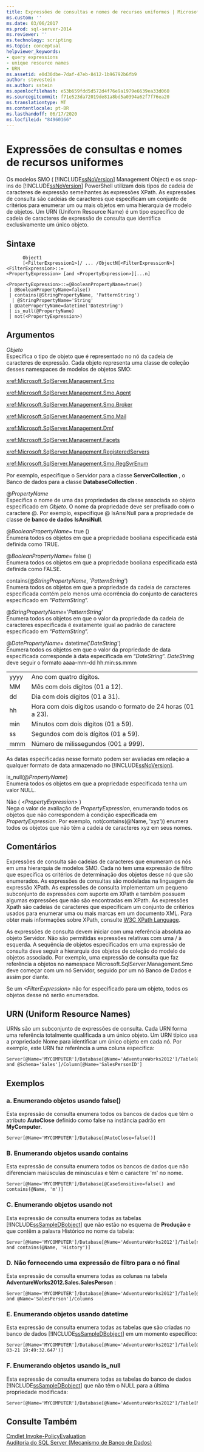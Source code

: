 ```yaml
---
title: Expressões de consultas e nomes de recursos uniformes | Microsoft Docs
ms.custom: ''
ms.date: 03/06/2017
ms.prod: sql-server-2014
ms.reviewer: ''
ms.technology: scripting
ms.topic: conceptual
helpviewer_keywords:
- query expressions
- unique resource names
- URN
ms.assetid: e0d30dbe-7daf-47eb-8412-1b96792b6fb9
author: stevestein
ms.author: sstein
ms.openlocfilehash: e53b659fdd5d572d4f76e9a1979e6639ea33d060
ms.sourcegitcommit: f71e523da72019de81a8bd5a0394a62f7f76ea20
ms.translationtype: MT
ms.contentlocale: pt-BR
ms.lasthandoff: 06/17/2020
ms.locfileid: "84960166"
---
```

# <a name="query-expressions-and-uniform-resource-names"></a>Expressões de consultas e nomes de recursos uniformes
  Os modelos SMO ( [!INCLUDE[ssNoVersion](../includes/ssnoversion-md.md)] Management Object) e os snap-ins do [!INCLUDE[ssNoVersion](../includes/ssnoversion-md.md)] PowerShell utilizam dois tipos de cadeia de caracteres de expressão semelhantes às expressões XPath. As expressões de consulta são cadeias de caracteres que especificam um conjunto de critérios para enumerar um ou mais objetos em uma hierarquia de modelo de objetos. Um URN (Uniform Resource Name) é um tipo específico de cadeia de caracteres de expressão de consulta que identifica exclusivamente um único objeto.  
  
## <a name="syntax"></a>Sintaxe  
  
```
      Object1  
      [<FilterExpression1>]/ ... /ObjectN[<FilterExpressionN>]<FilterExpression>::=  
<PropertyExpression> [and <PropertyExpression>][...n]  
  
<PropertyExpression>::=@BooleanPropertyName=true()  
 | @BooleanPropertyName=false()  
 | contains(@StringPropertyName, 'PatternString')  
  | @StringPropertyName='String'  
 | @DatePropertyName=datetime('DateString')  
 | is_null(@PropertyName)  
 | not(<PropertyExpression>)  
```  
  
## <a name="arguments"></a>Argumentos  
 *Objeto*  
 Especifica o tipo de objeto que é representado no nó da cadeia de caracteres de expressão. Cada objeto representa uma classe de coleção desses namespaces de modelos de objetos SMO:  
  
 <xref:Microsoft.SqlServer.Management.Smo>  
  
 <xref:Microsoft.SqlServer.Management.Smo.Agent>  
  
 <xref:Microsoft.SqlServer.Management.Smo.Broker>  
  
 <xref:Microsoft.SqlServer.Management.Smo.Mail>  
  
 <xref:Microsoft.SqlServer.Management.Dmf>  
  
 <xref:Microsoft.SqlServer.Management.Facets>  
  
 <xref:Microsoft.SqlServer.Management.RegisteredServers>  
  
 <xref:Microsoft.SqlServer.Management.Smo.RegSvrEnum>  
  
 Por exemplo, especifique o Servidor para a classe **ServerCollection** , o Banco de dados para a classe **DatabaseCollection** .  
  
 \@*PropertyName*  
 Especifica o nome de uma das propriedades da classe associada ao objeto especificado em *Objeto*. O nome da propriedade deve ser prefixado com o caractere \@. Por exemplo, especifique \@ IsAnsiNull para a propriedade de classe de **banco de dados** **IsAnsiNull**.  
  
 \@*BooleanPropertyName*= true ()  
 Enumera todos os objetos em que a propriedade booliana especificada está definida como TRUE.  
  
 \@*BooleanPropertyName*= false ()  
 Enumera todos os objetos em que a propriedade booliana especificada está definida como FALSE.  
  
 contains(\@*StringPropertyName*, '*PatternString*')  
 Enumera todos os objetos em que a propriedade da cadeia de caracteres especificada contém pelo menos uma ocorrência do conjunto de caracteres especificado em “*PatternString*”.  
  
 \@*StringPropertyName*='*PatternString*'  
 Enumera todos os objetos em que o valor da propriedade da cadeia de caracteres especificada é exatamente igual ao padrão de caractere especificado em “*PatternString*”.  
  
 \@*DatePropertyName*= datetime('*DateString*')  
 Enumera todos os objetos em que o valor da propriedade de data especificada corresponde à data especificada em “*DateString*”. *DateString* deve seguir o formato aaaa-mm-dd hh:min:ss.mmm  
  
|||  
|-|-|  
|yyyy|Ano com quatro dígitos.|  
|MM|Mês com dois dígitos (01 a 12).|  
|dd|Dia com dois dígitos (01 a 31).|  
|hh|Hora com dois dígitos usando o formato de 24 horas (01 a 23).|  
|min|Minutos com dois dígitos (01 a 59).|  
|ss|Segundos com dois dígitos (01 a 59).|  
|mmm|Número de milissegundos (001 a 999).|  
  
 As datas especificadas nesse formato podem ser avaliadas em relação a qualquer formato de data armazenado no [!INCLUDE[ssNoVersion](../includes/ssnoversion-md.md)].  
  
 is_null(\@*PropertyName*)  
 Enumera todos os objetos em que a propriedade especificada tenha um valor NULL.  
  
 Não ( \<*PropertyExpression*> )  
 Nega o valor de avaliação de *PropertyExpression*, enumerando todos os objetos que não correspondem à condição especificada em *PropertyExpression*. Por exemplo, not(contains(\@Name, 'xyz')) enumera todos os objetos que não têm a cadeia de caracteres xyz em seus nomes.  
  
## <a name="remarks"></a>Comentários  
 Expressões de consulta são cadeias de caracteres que enumeram os nós em uma hierarquia de modelos SMO. Cada nó tem uma expressão de filtro que especifica os critérios de determinação dos objetos desse nó que são enumerados. As expressões de consultas são modeladas na linguagem de expressão XPath. As expressões de consulta implementam um pequeno subconjunto de expressões com suporte em XPath e também possuem algumas expressões que não são encontradas em XPath. As expressões Xpath são cadeias de caracteres que especificam um conjunto de critérios usados para enumerar uma ou mais marcas em um documento XML. Para obter mais informações sobre XPath, consulte [W3C XPath Language](http://www.w3.org/TR/xpath20/).  
  
 As expressões de consulta devem iniciar com uma referência absoluta ao objeto Servidor. Não são permitidas expressões relativas com uma / à esquerda. A sequência de objetos especificados em uma expressão de consulta deve seguir a hierarquia dos objetos de coleção do modelo de objetos associado. Por exemplo, uma expressão de consulta que faz referência a objetos no namespace Microsoft.SqlServer.Management.Smo deve começar com um nó Servidor, seguido por um nó Banco de Dados e assim por diante.  
  
 Se um *\<FilterExpression>* não for especificado para um objeto, todos os objetos desse nó serão enumerados.  
  
## <a name="uniform-resource-names-urn"></a>URN (Uniform Resource Names)  
 URNs são um subconjunto de expressões de consulta. Cada URN forma uma referência totalmente qualificada a um único objeto. Um URN típico usa a propriedade Nome para identificar um único objeto em cada nó. Por exemplo, este URN faz referência a uma coluna específica:  
  
```  
Server[@Name='MYCOMPUTER']/Database[@Name='AdventureWorks2012']/Table[@Name='SalesPerson' and @Schema='Sales']/Column[@Name='SalesPersonID']  
```  
  
## <a name="examples"></a>Exemplos  
  
### <a name="a-enumerating-objects-using-false"></a>a. Enumerando objetos usando false()  
 Esta expressão de consulta enumera todos os bancos de dados que têm o atributo **AutoClose** definido como false na instância padrão em **MyComputer**.  
  
```  
Server[@Name='MYCOMPUTER']/Database[@AutoClose=false()]  
```  
  
### <a name="b-enumerating-objects-using-contains"></a>B. Enumerando objetos usando contains  
 Esta expressão de consulta enumera todos os bancos de dados que não diferenciam maiúsculas de minúsculas e têm o caractere 'm' no nome.  
  
```  
Server[@Name='MYCOMPUTER']/Database[@CaseSensitive=false() and contains(@Name, 'm')]   
```  
  
### <a name="c-enumerating-objects-using-not"></a>C. Enumerando objetos usando not  
 Esta expressão de consulta enumera todas as tabelas [!INCLUDE[ssSampleDBobject](../includes/sssampledbobject-md.md)] que não estão no esquema de **Produção** e que contêm a palavra Histórico no nome da tabela:  
  
```  
Server[@Name='MYCOMPUTER']/Database[@Name='AdventureWorks2012']/Table[not(@Schema='Production') and contains(@Name, 'History')]  
```  
  
### <a name="d-not-supplying-a-filter-expression-for-the-final-node"></a>D. Não fornecendo uma expressão de filtro para o nó final  
 Esta expressão de consulta enumera todas as colunas na tabela **AdventureWorks2012.Sales.SalesPerson** :  
  
```  
Server[@Name='MYCOMPUTER']/Database[@Name='AdventureWorks2012"]/Table[@Schema='Sales' and @Name='SalesPerson']/Columns  
```  
  
### <a name="e-enumerating-objects-using-datetime"></a>E. Enumerando objetos usando datetime  
 Esta expressão de consulta enumera todas as tabelas que são criadas no banco de dados [!INCLUDE[ssSampleDBobject](../includes/sssampledbobject-md.md)] em um momento específico:  
  
```  
Server[@Name='MYCOMPUTER']/Database[@Name='AdventureWorks2012"]/Table[@CreateDate=datetime('2008-03-21 19:49:32.647')]  
```  
  
### <a name="f-enumerating-objects-using-is_null"></a>F. Enumerando objetos usando is_null  
 Esta expressão de consulta enumera todas as tabelas do banco de dados [!INCLUDE[ssSampleDBobject](../includes/sssampledbobject-md.md)] que não têm o NULL para a última propriedade modificada:  
  
```  
Server[@Name='MYCOMPUTER']/Database[@Name='AdventureWorks2012"]/Table[Not(is_null(@DateLastModified))]  
```  
  
## <a name="see-also"></a>Consulte Também  
 [Cmdlet Invoke-PolicyEvaluation](../database-engine/invoke-policyevaluation-cmdlet.md)   
 [Auditoria do SQL Server &#40;Mecanismo de Banco de Dados&#41;](../relational-databases/security/auditing/sql-server-audit-database-engine.md)  
